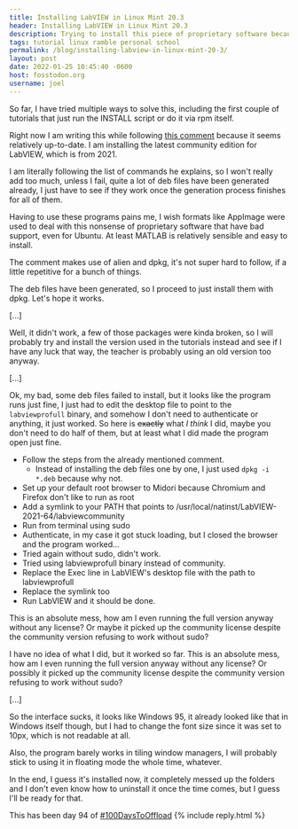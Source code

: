 ```yaml
---
title: Installing LabVIEW in Linux Mint 20.3
header: Installing LabVIEW in Linux Mint 20.3
description: Trying to install this piece of proprietary software because my school wants me to is quite painful, but here is what I did
tags: tutorial linux ramble personal school
permalink: /blog/installing-labview-in-linux-mint-20-3/
layout: post
date: 2022-01-25 10:45:40 -0600
host: fosstodon.org
username: joel
---
```


So far, I have tried multiple ways to solve this, including the first couple of tutorials that just run the INSTALL script or do it via rpm itself.

Right now I am writing this while following [this comment](https://lavag.org/topic/21809-installing-labview2020-on-debian/?do=findComment&comment=133824) because it seems relatively up-to-date. I am installing the latest community edition for LabVIEW, which is from 2021.

I am literally following the list of commands he explains, so I won't really add too much, unless I fail, quite a lot of deb files have been generated already, I just have to see if they work once the generation process finishes for  all of them.

Having to use these programs pains me, I wish formats like AppImage were used to deal with this nonsense of proprietary software that have bad support, even for Ubuntu. At least MATLAB is relatively sensible and easy to install.

The comment makes use of alien and dpkg, it's not super hard to follow, if a little repetitive for a bunch of things.

The deb files have been generated, so I proceed to just install them with dpkg. Let's hope it works.

[...]

Well, it didn't work, a few of those packages were kinda broken, so I will probably try and install the version used in the tutorials instead and see if I have any luck that way, the teacher is probably using an old version too anyway.

[...]

Ok, my bad, some deb files failed to install, but it looks like the program runs just fine, I just had to edit the desktop file to point to the `labviewprofull` binary, and somehow I don't need to authenticate or anything, it just worked. So here is ~~exactly~~ what *I think* I did, maybe you don't need to do half of them, but at least what I did made the program open just fine.

* Follow the steps from the already mentioned comment.
    * Instead of installing the deb files one by one, I just used `dpkg -i *.deb` because why not.
* Set up your default root browser to Midori because Chromium and Firefox don't like to run as root
* Add a symlink to your PATH that points to /usr/local/natinst/LabVIEW-2021-64/labviewcommunity
* Run from terminal using sudo
* Authenticate, in my case it got stuck loading, but I closed the browser and the program worked...
* Tried again without sudo, didn't work.
* Tried using labviewprofull binary instead of community.
* Replace the Exec line in LabVIEW's desktop file with the path to labviewprofull
* Replace the symlink too
* Run LabVIEW and it should be done.

This is an absolute mess, how am I even running the full version anyway without any license? Or maybe it picked up the community license despite the community version refusing to work without sudo?

I have no idea of what I did, but it worked so far.
This is an absolute mess, how am I even running the full version anyway without any license? Or possibly it picked up the community license despite the community version refusing to work without sudo?

[...]

So the interface sucks, it looks like Windows 95, it already looked like that in Windows itself though, but I had to change the font size since it was set to 10px, which is not readable at all.

Also, the program barely works in tiling window managers, I will probably stick to using it in floating mode the whole time, whatever.

In the end, I guess it's installed now, it completely messed up the folders and I don't even know how to uninstall it once the time comes, but I guess I'll be ready for that.

This has been day 94 of [#100DaysToOffload](https://100daystooffload.com)
{% include reply.html %}
